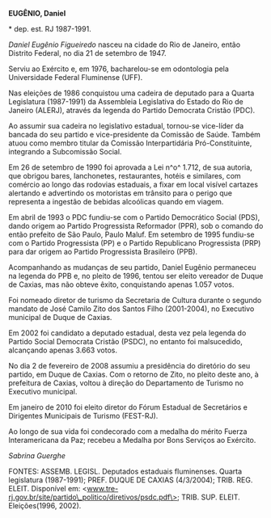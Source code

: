 **EUGÊNIO, Daniel**

\* dep. est. RJ 1987-1991.

*Daniel Eugênio Figueiredo* nasceu na cidade do Rio de Janeiro, então
Distrito Federal, no dia 21 de setembro de 1947.

Serviu ao Exército e, em 1976, bacharelou-se em odontologia pela
Universidade Federal Fluminense (UFF).

Nas eleições de 1986 conquistou uma cadeira de deputado para a Quarta
Legislatura (1987-1991) da Assembleia Legislativa do Estado do Rio de
Janeiro (ALERJ), através da legenda do Partido Democrata Cristão (PDC).

Ao assumir sua cadeira no legislativo estadual, tornou-se vice-líder da
bancada do seu partido e vice-presidente da Comissão de Saúde. Também
atuou como membro titular da Comissão Interpartidária Pró-Constituinte,
integrando a Subcomissão Social.

Em 26 de setembro de 1990 foi aprovada a Lei n^o^ 1.712, de sua autoria,
que obrigou bares, lanchonetes, restaurantes, hotéis e similares, com
comércio ao longo das rodovias estaduais, a fixar em local visível
cartazes alertando e advertindo os motoristas em trânsito para o perigo
que representa a ingestão de bebidas alcoólicas quando em viagem.

Em abril de 1993 o PDC fundiu-se com o Partido Democrático Social (PDS),
dando origem ao Partido Progressista Reformador (PPR), sob o comando do
então prefeito de São Paulo, Paulo Maluf. Em setembro de 1995 fundiu-se
com o Partido Progressista (PP) e o Partido Republicano Progressista
(PRP) para dar origem ao Partido Progressista Brasileiro (PPB).

Acompanhando as mudanças de seu partido, Daniel Eugênio permaneceu na
legenda do PPB e, no pleito de 1996, tentou ser eleito vereador de Duque
de Caxias, mas não obteve êxito, conquistando apenas 1.057 votos.

Foi nomeado diretor de turismo da Secretaria de Cultura durante o
segundo mandato de José Camilo Zito dos Santos Filho (2001-2004), no
Executivo municipal de Duque de Caxias.

Em 2002 foi candidato a deputado estadual, desta vez pela legenda do
Partido Social Democrata Cristão (PSDC), no entanto foi malsucedido,
alcançando apenas 3.663 votos.

No dia 2 de fevereiro de 2008 assumiu a presidência do diretório do seu
partido, em Duque de Caxias. Com o retorno de Zito, no pleito deste ano,
à prefeitura de Caxias, voltou à direção do Departamento de Turismo no
Executivo municipal.

Em janeiro de 2010 foi eleito diretor do Fórum Estadual de Secretários e
Dirigentes Municipais de Turismo (FEST-RJ).

Ao longo de sua vida foi condecorado com a medalha do mérito Fuerza
Interamericana da Paz; recebeu a Medalha por Bons Serviços ao Exército.

*Sabrina Guerghe*

FONTES: ASSEMB. LEGISL. Deputados estaduais fluminenses. Quarta
legislatura (1987-1991); PREF. DUQUE DE CAXIAS (4/3/2004); TRIB. REG.
ELEIT. Disponível em:
\<www.tre-rj.gov.br/site/partido\_politico/diretivos/psdc.pdf\>; TRIB.
SUP. ELEIT. Eleições(1996, 2002).
